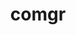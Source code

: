 ---
title: "comgr"
layout: cache
categories: [package, develop]
meta: {"versions": ["5.4.3", "5.5.1", "5.6.1"], "compilers": ["gcc@=11.1.0", "gcc@=11.3.0", "gcc@=11.4.0"], "oss": ["ubuntu20.04", "ubuntu22.04"], "platforms": ["linux"], "targets": ["x86_64_v3"], "stacks": ["e4s", "gpu-tests", "ml-linux-x86_64-rocm", "root"], "num_specs": 58, "num_specs_by_stack": {"e4s": 30, "root": 58, "gpu-tests": 10, "ml-linux-x86_64-rocm": 19}}
spec_details: [{"hash": "jxcvxxwqka3bcfmbcik65hsu7dt6ulsk", "compiler": "gcc@=11.1.0", "versions": ["5.5.1"], "os": "ubuntu20.04", "platform": "linux", "target": "x86_64_v3", "variants": ["build_system=cmake", "build_type=Release", "generator=make", "~ipo"], "stacks": ["e4s", "root", "gpu-tests"], "size": "-", "tarball": "https://binaries.spack.io/develop/build_cache/linux-ubuntu20.04-x86_64_v3/gcc-11.1.0/comgr-5.5.1/linux-ubuntu20.04-x86_64_v3-gcc-11.1.0-comgr-5.5.1-jxcvxxwqka3bcfmbcik65hsu7dt6ulsk.spack"}, {"hash": "yiaf4ui4iathde6krbny5gte4pqeewqd", "compiler": "gcc@=11.1.0", "versions": ["5.6.1"], "os": "ubuntu20.04", "platform": "linux", "target": "x86_64_v3", "variants": ["build_system=cmake", "build_type=Release", "generator=make", "~ipo"], "stacks": ["root", "gpu-tests"], "size": "-", "tarball": "https://binaries.spack.io/develop/build_cache/linux-ubuntu20.04-x86_64_v3/gcc-11.1.0/comgr-5.6.1/linux-ubuntu20.04-x86_64_v3-gcc-11.1.0-comgr-5.6.1-yiaf4ui4iathde6krbny5gte4pqeewqd.spack"}, {"hash": "gou3ghypmxaubncp6c2paff7lbc7so3s", "compiler": "gcc@=11.1.0", "versions": ["5.6.1"], "os": "ubuntu20.04", "platform": "linux", "target": "x86_64_v3", "variants": ["build_system=cmake", "build_type=Release", "generator=make", "~ipo"], "stacks": ["root", "gpu-tests"], "size": "-", "tarball": "https://binaries.spack.io/develop/build_cache/linux-ubuntu20.04-x86_64_v3/gcc-11.1.0/comgr-5.6.1/linux-ubuntu20.04-x86_64_v3-gcc-11.1.0-comgr-5.6.1-gou3ghypmxaubncp6c2paff7lbc7so3s.spack"}, {"hash": "ksmytrwtuec25mqu2kdd5ogdyzszwwvc", "compiler": "gcc@=11.1.0", "versions": ["5.6.1"], "os": "ubuntu20.04", "platform": "linux", "target": "x86_64_v3", "variants": ["build_system=cmake", "build_type=Release", "generator=make", "~ipo"], "stacks": ["root", "gpu-tests"], "size": "-", "tarball": "https://binaries.spack.io/develop/build_cache/linux-ubuntu20.04-x86_64_v3/gcc-11.1.0/comgr-5.6.1/linux-ubuntu20.04-x86_64_v3-gcc-11.1.0-comgr-5.6.1-ksmytrwtuec25mqu2kdd5ogdyzszwwvc.spack"}, {"hash": "y7g44ewzfuedycycrge2o56t3k7mfeng", "compiler": "gcc@=11.1.0", "versions": ["5.6.1"], "os": "ubuntu20.04", "platform": "linux", "target": "x86_64_v3", "variants": ["build_system=cmake", "build_type=Release", "generator=make", "~ipo"], "stacks": ["root", "gpu-tests"], "size": "-", "tarball": "https://binaries.spack.io/develop/build_cache/linux-ubuntu20.04-x86_64_v3/gcc-11.1.0/comgr-5.6.1/linux-ubuntu20.04-x86_64_v3-gcc-11.1.0-comgr-5.6.1-y7g44ewzfuedycycrge2o56t3k7mfeng.spack"}, {"hash": "nsyczeossqnr3wzz23m3umubew2oaalv", "compiler": "gcc@=11.1.0", "versions": ["5.4.3"], "os": "ubuntu20.04", "platform": "linux", "target": "x86_64_v3", "variants": ["build_system=cmake", "build_type=Release", "generator=make", "~ipo"], "stacks": ["e4s", "root"], "size": "-", "tarball": "https://binaries.spack.io/develop/build_cache/linux-ubuntu20.04-x86_64_v3/gcc-11.1.0/comgr-5.4.3/linux-ubuntu20.04-x86_64_v3-gcc-11.1.0-comgr-5.4.3-nsyczeossqnr3wzz23m3umubew2oaalv.spack"}, {"hash": "v7riegkfkgqokgl5osgm4ikjny7qflfe", "compiler": "gcc@=11.1.0", "versions": ["5.6.1"], "os": "ubuntu20.04", "platform": "linux", "target": "x86_64_v3", "variants": ["build_system=cmake", "build_type=Release", "generator=make", "~ipo"], "stacks": ["root", "gpu-tests"], "size": "-", "tarball": "https://binaries.spack.io/develop/build_cache/linux-ubuntu20.04-x86_64_v3/gcc-11.1.0/comgr-5.6.1/linux-ubuntu20.04-x86_64_v3-gcc-11.1.0-comgr-5.6.1-v7riegkfkgqokgl5osgm4ikjny7qflfe.spack"}, {"hash": "3lfkmiodauwe3rlhcuw2muyq2yifz2xr", "compiler": "gcc@=11.1.0", "versions": ["5.6.1"], "os": "ubuntu20.04", "platform": "linux", "target": "x86_64_v3", "variants": ["build_system=cmake", "build_type=Release", "generator=make", "~ipo"], "stacks": ["root", "gpu-tests"], "size": "-", "tarball": "https://binaries.spack.io/develop/build_cache/linux-ubuntu20.04-x86_64_v3/gcc-11.1.0/comgr-5.6.1/linux-ubuntu20.04-x86_64_v3-gcc-11.1.0-comgr-5.6.1-3lfkmiodauwe3rlhcuw2muyq2yifz2xr.spack"}, {"hash": "6oycrwxslpuaheee6b2l5cosbj4shojf", "compiler": "gcc@=11.1.0", "versions": ["5.6.1"], "os": "ubuntu20.04", "platform": "linux", "target": "x86_64_v3", "variants": ["build_system=cmake", "build_type=Release", "generator=make", "~ipo"], "stacks": ["root", "gpu-tests"], "size": "-", "tarball": "https://binaries.spack.io/develop/build_cache/linux-ubuntu20.04-x86_64_v3/gcc-11.1.0/comgr-5.6.1/linux-ubuntu20.04-x86_64_v3-gcc-11.1.0-comgr-5.6.1-6oycrwxslpuaheee6b2l5cosbj4shojf.spack"}, {"hash": "ezysjd667pgcmcdiudtgw64exfu5ujlk", "compiler": "gcc@=11.1.0", "versions": ["5.6.1"], "os": "ubuntu20.04", "platform": "linux", "target": "x86_64_v3", "variants": ["build_system=cmake", "build_type=Release", "generator=make", "~ipo"], "stacks": ["root", "gpu-tests"], "size": "-", "tarball": "https://binaries.spack.io/develop/build_cache/linux-ubuntu20.04-x86_64_v3/gcc-11.1.0/comgr-5.6.1/linux-ubuntu20.04-x86_64_v3-gcc-11.1.0-comgr-5.6.1-ezysjd667pgcmcdiudtgw64exfu5ujlk.spack"}, {"hash": "g4bixjqmec4aritflwpkh5i4442seebd", "compiler": "gcc@=11.1.0", "versions": ["5.6.1"], "os": "ubuntu20.04", "platform": "linux", "target": "x86_64_v3", "variants": ["build_system=cmake", "build_type=Release", "generator=make", "~ipo"], "stacks": ["root", "gpu-tests"], "size": "-", "tarball": "https://binaries.spack.io/develop/build_cache/linux-ubuntu20.04-x86_64_v3/gcc-11.1.0/comgr-5.6.1/linux-ubuntu20.04-x86_64_v3-gcc-11.1.0-comgr-5.6.1-g4bixjqmec4aritflwpkh5i4442seebd.spack"}, {"hash": "n2ruhfd2mgbbtmvyxmvalhvfjwheutyn", "compiler": "gcc@=11.4.0", "versions": ["5.6.1"], "os": "ubuntu20.04", "platform": "linux", "target": "x86_64_v3", "variants": ["build_system=cmake", "build_type=Release", "generator=make", "~ipo"], "stacks": ["e4s", "root"], "size": "-", "tarball": "https://binaries.spack.io/develop/build_cache/linux-ubuntu20.04-x86_64_v3/gcc-11.4.0/comgr-5.6.1/linux-ubuntu20.04-x86_64_v3-gcc-11.4.0-comgr-5.6.1-n2ruhfd2mgbbtmvyxmvalhvfjwheutyn.spack"}, {"hash": "ueh2lql3u5ioqpcpe32hagwcedv3wmsb", "compiler": "gcc@=11.4.0", "versions": ["5.6.1"], "os": "ubuntu20.04", "platform": "linux", "target": "x86_64_v3", "variants": ["build_system=cmake", "build_type=Release", "generator=make", "~ipo"], "stacks": ["e4s", "root"], "size": "-", "tarball": "https://binaries.spack.io/develop/build_cache/linux-ubuntu20.04-x86_64_v3/gcc-11.4.0/comgr-5.6.1/linux-ubuntu20.04-x86_64_v3-gcc-11.4.0-comgr-5.6.1-ueh2lql3u5ioqpcpe32hagwcedv3wmsb.spack"}, {"hash": "x6y7crxjpziigan2boastsa7ixyggwsq", "compiler": "gcc@=11.4.0", "versions": ["5.6.1"], "os": "ubuntu20.04", "platform": "linux", "target": "x86_64_v3", "variants": ["build_system=cmake", "build_type=Release", "generator=make", "~ipo"], "stacks": ["e4s", "root"], "size": "-", "tarball": "https://binaries.spack.io/develop/build_cache/linux-ubuntu20.04-x86_64_v3/gcc-11.4.0/comgr-5.6.1/linux-ubuntu20.04-x86_64_v3-gcc-11.4.0-comgr-5.6.1-x6y7crxjpziigan2boastsa7ixyggwsq.spack"}, {"hash": "nnq7p4xrt2ogctvpu6nl6rr2trb7emyx", "compiler": "gcc@=11.4.0", "versions": ["5.6.1"], "os": "ubuntu20.04", "platform": "linux", "target": "x86_64_v3", "variants": ["build_system=cmake", "build_type=Release", "generator=make", "~ipo"], "stacks": ["e4s", "root"], "size": "-", "tarball": "https://binaries.spack.io/develop/build_cache/linux-ubuntu20.04-x86_64_v3/gcc-11.4.0/comgr-5.6.1/linux-ubuntu20.04-x86_64_v3-gcc-11.4.0-comgr-5.6.1-nnq7p4xrt2ogctvpu6nl6rr2trb7emyx.spack"}, {"hash": "jmvwfs6ympihjkyslyssmw7ukz3aohni", "compiler": "gcc@=11.4.0", "versions": ["5.6.1"], "os": "ubuntu20.04", "platform": "linux", "target": "x86_64_v3", "variants": ["build_system=cmake", "build_type=Release", "generator=make", "~ipo"], "stacks": ["e4s", "root"], "size": "-", "tarball": "https://binaries.spack.io/develop/build_cache/linux-ubuntu20.04-x86_64_v3/gcc-11.4.0/comgr-5.6.1/linux-ubuntu20.04-x86_64_v3-gcc-11.4.0-comgr-5.6.1-jmvwfs6ympihjkyslyssmw7ukz3aohni.spack"}, {"hash": "e7v6xtkrbiiuckfsun6uzw5fhavl6rka", "compiler": "gcc@=11.4.0", "versions": ["5.6.1"], "os": "ubuntu20.04", "platform": "linux", "target": "x86_64_v3", "variants": ["build_system=cmake", "build_type=Release", "generator=make", "~ipo"], "stacks": ["e4s", "root"], "size": "-", "tarball": "https://binaries.spack.io/develop/build_cache/linux-ubuntu20.04-x86_64_v3/gcc-11.4.0/comgr-5.6.1/linux-ubuntu20.04-x86_64_v3-gcc-11.4.0-comgr-5.6.1-e7v6xtkrbiiuckfsun6uzw5fhavl6rka.spack"}, {"hash": "tlj665n7bezmbq7ctpj3abudzcqmvk5h", "compiler": "gcc@=11.4.0", "versions": ["5.6.1"], "os": "ubuntu20.04", "platform": "linux", "target": "x86_64_v3", "variants": ["build_system=cmake", "build_type=Release", "generator=make", "~ipo"], "stacks": ["e4s", "root"], "size": "-", "tarball": "https://binaries.spack.io/develop/build_cache/linux-ubuntu20.04-x86_64_v3/gcc-11.4.0/comgr-5.6.1/linux-ubuntu20.04-x86_64_v3-gcc-11.4.0-comgr-5.6.1-tlj665n7bezmbq7ctpj3abudzcqmvk5h.spack"}, {"hash": "o4larwlutif33magbn5ronlqutwduzq3", "compiler": "gcc@=11.4.0", "versions": ["5.6.1"], "os": "ubuntu20.04", "platform": "linux", "target": "x86_64_v3", "variants": ["build_system=cmake", "build_type=Release", "generator=make", "~ipo"], "stacks": ["e4s", "root"], "size": "-", "tarball": "https://binaries.spack.io/develop/build_cache/linux-ubuntu20.04-x86_64_v3/gcc-11.4.0/comgr-5.6.1/linux-ubuntu20.04-x86_64_v3-gcc-11.4.0-comgr-5.6.1-o4larwlutif33magbn5ronlqutwduzq3.spack"}, {"hash": "orcjuqgwcrztqm5dbaflian2v2oqbqsu", "compiler": "gcc@=11.4.0", "versions": ["5.6.1"], "os": "ubuntu20.04", "platform": "linux", "target": "x86_64_v3", "variants": ["build_system=cmake", "build_type=Release", "generator=make", "~ipo"], "stacks": ["e4s", "root"], "size": "-", "tarball": "https://binaries.spack.io/develop/build_cache/linux-ubuntu20.04-x86_64_v3/gcc-11.4.0/comgr-5.6.1/linux-ubuntu20.04-x86_64_v3-gcc-11.4.0-comgr-5.6.1-orcjuqgwcrztqm5dbaflian2v2oqbqsu.spack"}, {"hash": "7emqbjockykti5vwsodnzajmimekr4qk", "compiler": "gcc@=11.4.0", "versions": ["5.4.3"], "os": "ubuntu20.04", "platform": "linux", "target": "x86_64_v3", "variants": ["build_system=cmake", "build_type=Release", "generator=make", "~ipo"], "stacks": ["e4s", "root"], "size": "-", "tarball": "https://binaries.spack.io/develop/build_cache/linux-ubuntu20.04-x86_64_v3/gcc-11.4.0/comgr-5.4.3/linux-ubuntu20.04-x86_64_v3-gcc-11.4.0-comgr-5.4.3-7emqbjockykti5vwsodnzajmimekr4qk.spack"}, {"hash": "xr7gb7vrj6gm5kevjaum7trcg6x6g3l3", "compiler": "gcc@=11.4.0", "versions": ["5.4.3"], "os": "ubuntu20.04", "platform": "linux", "target": "x86_64_v3", "variants": ["build_system=cmake", "build_type=Release", "generator=make", "~ipo"], "stacks": ["e4s", "root"], "size": "-", "tarball": "https://binaries.spack.io/develop/build_cache/linux-ubuntu20.04-x86_64_v3/gcc-11.4.0/comgr-5.4.3/linux-ubuntu20.04-x86_64_v3-gcc-11.4.0-comgr-5.4.3-xr7gb7vrj6gm5kevjaum7trcg6x6g3l3.spack"}, {"hash": "g547v35fv3ffkuo6pv27mfv73c26qcaw", "compiler": "gcc@=11.4.0", "versions": ["5.4.3"], "os": "ubuntu20.04", "platform": "linux", "target": "x86_64_v3", "variants": ["build_system=cmake", "build_type=Release", "generator=make", "~ipo"], "stacks": ["e4s", "root"], "size": "-", "tarball": "https://binaries.spack.io/develop/build_cache/linux-ubuntu20.04-x86_64_v3/gcc-11.4.0/comgr-5.4.3/linux-ubuntu20.04-x86_64_v3-gcc-11.4.0-comgr-5.4.3-g547v35fv3ffkuo6pv27mfv73c26qcaw.spack"}, {"hash": "sdw2siq7opgmzirqms2ivdh6pmj3sdrq", "compiler": "gcc@=11.4.0", "versions": ["5.5.1"], "os": "ubuntu20.04", "platform": "linux", "target": "x86_64_v3", "variants": ["build_system=cmake", "build_type=Release", "generator=make", "~ipo"], "stacks": ["e4s", "root"], "size": "-", "tarball": "https://binaries.spack.io/develop/build_cache/linux-ubuntu20.04-x86_64_v3/gcc-11.4.0/comgr-5.5.1/linux-ubuntu20.04-x86_64_v3-gcc-11.4.0-comgr-5.5.1-sdw2siq7opgmzirqms2ivdh6pmj3sdrq.spack"}, {"hash": "nl4z2hvgovoqxsucw3cbqxss7pxkvykb", "compiler": "gcc@=11.4.0", "versions": ["5.5.1"], "os": "ubuntu20.04", "platform": "linux", "target": "x86_64_v3", "variants": ["build_system=cmake", "build_type=Release", "generator=make", "~ipo"], "stacks": ["e4s", "root"], "size": "-", "tarball": "https://binaries.spack.io/develop/build_cache/linux-ubuntu20.04-x86_64_v3/gcc-11.4.0/comgr-5.5.1/linux-ubuntu20.04-x86_64_v3-gcc-11.4.0-comgr-5.5.1-nl4z2hvgovoqxsucw3cbqxss7pxkvykb.spack"}, {"hash": "mvflu6htuhn64doekwdfft6upexgrlhf", "compiler": "gcc@=11.4.0", "versions": ["5.5.1"], "os": "ubuntu20.04", "platform": "linux", "target": "x86_64_v3", "variants": ["build_system=cmake", "build_type=Release", "generator=make", "~ipo"], "stacks": ["e4s", "root"], "size": "-", "tarball": "https://binaries.spack.io/develop/build_cache/linux-ubuntu20.04-x86_64_v3/gcc-11.4.0/comgr-5.5.1/linux-ubuntu20.04-x86_64_v3-gcc-11.4.0-comgr-5.5.1-mvflu6htuhn64doekwdfft6upexgrlhf.spack"}, {"hash": "s6xpc3mxvfzbaqf77aaavoyfifjca7ap", "compiler": "gcc@=11.4.0", "versions": ["5.4.3"], "os": "ubuntu20.04", "platform": "linux", "target": "x86_64_v3", "variants": ["build_system=cmake", "build_type=Release", "generator=make", "~ipo"], "stacks": ["e4s", "root"], "size": "-", "tarball": "https://binaries.spack.io/develop/build_cache/linux-ubuntu20.04-x86_64_v3/gcc-11.4.0/comgr-5.4.3/linux-ubuntu20.04-x86_64_v3-gcc-11.4.0-comgr-5.4.3-s6xpc3mxvfzbaqf77aaavoyfifjca7ap.spack"}, {"hash": "xlimy5hogvo75y67qajvxmb7ik3drwdh", "compiler": "gcc@=11.4.0", "versions": ["5.5.1"], "os": "ubuntu20.04", "platform": "linux", "target": "x86_64_v3", "variants": ["build_system=cmake", "build_type=Release", "generator=make", "~ipo"], "stacks": ["e4s", "root"], "size": "-", "tarball": "https://binaries.spack.io/develop/build_cache/linux-ubuntu20.04-x86_64_v3/gcc-11.4.0/comgr-5.5.1/linux-ubuntu20.04-x86_64_v3-gcc-11.4.0-comgr-5.5.1-xlimy5hogvo75y67qajvxmb7ik3drwdh.spack"}, {"hash": "utkeyvbyt672h7emj4krcs7ylwl265nu", "compiler": "gcc@=11.4.0", "versions": ["5.4.3"], "os": "ubuntu20.04", "platform": "linux", "target": "x86_64_v3", "variants": ["build_system=cmake", "build_type=Release", "generator=make", "~ipo"], "stacks": ["e4s", "root"], "size": "-", "tarball": "https://binaries.spack.io/develop/build_cache/linux-ubuntu20.04-x86_64_v3/gcc-11.4.0/comgr-5.4.3/linux-ubuntu20.04-x86_64_v3-gcc-11.4.0-comgr-5.4.3-utkeyvbyt672h7emj4krcs7ylwl265nu.spack"}, {"hash": "pmic22ibnwkkggeg6jvyr2wxacxbhdrz", "compiler": "gcc@=11.4.0", "versions": ["5.4.3"], "os": "ubuntu20.04", "platform": "linux", "target": "x86_64_v3", "variants": ["build_system=cmake", "build_type=Release", "generator=make", "~ipo"], "stacks": ["e4s", "root"], "size": "-", "tarball": "https://binaries.spack.io/develop/build_cache/linux-ubuntu20.04-x86_64_v3/gcc-11.4.0/comgr-5.4.3/linux-ubuntu20.04-x86_64_v3-gcc-11.4.0-comgr-5.4.3-pmic22ibnwkkggeg6jvyr2wxacxbhdrz.spack"}, {"hash": "gg56rcqlb6sr3celcej6o5wjc7bpo7kz", "compiler": "gcc@=11.4.0", "versions": ["5.5.1"], "os": "ubuntu20.04", "platform": "linux", "target": "x86_64_v3", "variants": ["build_system=cmake", "build_type=Release", "generator=make", "~ipo"], "stacks": ["e4s", "root"], "size": "-", "tarball": "https://binaries.spack.io/develop/build_cache/linux-ubuntu20.04-x86_64_v3/gcc-11.4.0/comgr-5.5.1/linux-ubuntu20.04-x86_64_v3-gcc-11.4.0-comgr-5.5.1-gg56rcqlb6sr3celcej6o5wjc7bpo7kz.spack"}, {"hash": "3aohr4qkwas7kqapkwej3groyberf2m7", "compiler": "gcc@=11.4.0", "versions": ["5.5.1"], "os": "ubuntu20.04", "platform": "linux", "target": "x86_64_v3", "variants": ["build_system=cmake", "build_type=Release", "generator=make", "~ipo"], "stacks": ["e4s", "root"], "size": "-", "tarball": "https://binaries.spack.io/develop/build_cache/linux-ubuntu20.04-x86_64_v3/gcc-11.4.0/comgr-5.5.1/linux-ubuntu20.04-x86_64_v3-gcc-11.4.0-comgr-5.5.1-3aohr4qkwas7kqapkwej3groyberf2m7.spack"}, {"hash": "n6jxvarye5ydegtkbzkqneib5hbnw5e4", "compiler": "gcc@=11.4.0", "versions": ["5.4.3"], "os": "ubuntu20.04", "platform": "linux", "target": "x86_64_v3", "variants": ["build_system=cmake", "build_type=Release", "generator=make", "~ipo"], "stacks": ["e4s", "root"], "size": "-", "tarball": "https://binaries.spack.io/develop/build_cache/linux-ubuntu20.04-x86_64_v3/gcc-11.4.0/comgr-5.4.3/linux-ubuntu20.04-x86_64_v3-gcc-11.4.0-comgr-5.4.3-n6jxvarye5ydegtkbzkqneib5hbnw5e4.spack"}, {"hash": "dr4wrbuoqk3ern6crtlylimzwy7nnxvz", "compiler": "gcc@=11.4.0", "versions": ["5.5.1"], "os": "ubuntu20.04", "platform": "linux", "target": "x86_64_v3", "variants": ["build_system=cmake", "build_type=Release", "generator=make", "~ipo"], "stacks": ["e4s", "root"], "size": "-", "tarball": "https://binaries.spack.io/develop/build_cache/linux-ubuntu20.04-x86_64_v3/gcc-11.4.0/comgr-5.5.1/linux-ubuntu20.04-x86_64_v3-gcc-11.4.0-comgr-5.5.1-dr4wrbuoqk3ern6crtlylimzwy7nnxvz.spack"}, {"hash": "vguyfe4odp7ub56az4jr4zgcqsecdiqk", "compiler": "gcc@=11.4.0", "versions": ["5.4.3"], "os": "ubuntu20.04", "platform": "linux", "target": "x86_64_v3", "variants": ["build_system=cmake", "build_type=Release", "generator=make", "~ipo"], "stacks": ["e4s", "root"], "size": "-", "tarball": "https://binaries.spack.io/develop/build_cache/linux-ubuntu20.04-x86_64_v3/gcc-11.4.0/comgr-5.4.3/linux-ubuntu20.04-x86_64_v3-gcc-11.4.0-comgr-5.4.3-vguyfe4odp7ub56az4jr4zgcqsecdiqk.spack"}, {"hash": "c7h6coxs3zkladanjicqam245uasmsng", "compiler": "gcc@=11.4.0", "versions": ["5.4.3"], "os": "ubuntu20.04", "platform": "linux", "target": "x86_64_v3", "variants": ["build_system=cmake", "build_type=Release", "generator=make", "~ipo"], "stacks": ["e4s", "root"], "size": "-", "tarball": "https://binaries.spack.io/develop/build_cache/linux-ubuntu20.04-x86_64_v3/gcc-11.4.0/comgr-5.4.3/linux-ubuntu20.04-x86_64_v3-gcc-11.4.0-comgr-5.4.3-c7h6coxs3zkladanjicqam245uasmsng.spack"}, {"hash": "sq4wwlkpp2nuekclgqfn4adesuvlyza7", "compiler": "gcc@=11.4.0", "versions": ["5.5.1"], "os": "ubuntu20.04", "platform": "linux", "target": "x86_64_v3", "variants": ["build_system=cmake", "build_type=Release", "generator=make", "~ipo"], "stacks": ["e4s", "root"], "size": "-", "tarball": "https://binaries.spack.io/develop/build_cache/linux-ubuntu20.04-x86_64_v3/gcc-11.4.0/comgr-5.5.1/linux-ubuntu20.04-x86_64_v3-gcc-11.4.0-comgr-5.5.1-sq4wwlkpp2nuekclgqfn4adesuvlyza7.spack"}, {"hash": "jyi74fp7dywq2pe3rlnt6ymvbl5tmgdf", "compiler": "gcc@=11.4.0", "versions": ["5.5.1"], "os": "ubuntu20.04", "platform": "linux", "target": "x86_64_v3", "variants": ["build_system=cmake", "build_type=Release", "generator=make", "~ipo"], "stacks": ["e4s", "root"], "size": "-", "tarball": "https://binaries.spack.io/develop/build_cache/linux-ubuntu20.04-x86_64_v3/gcc-11.4.0/comgr-5.5.1/linux-ubuntu20.04-x86_64_v3-gcc-11.4.0-comgr-5.5.1-jyi74fp7dywq2pe3rlnt6ymvbl5tmgdf.spack"}, {"hash": "q2hd5zabt2vfkgsrbd4nirxmckiegkdo", "compiler": "gcc@=11.4.0", "versions": ["5.5.1"], "os": "ubuntu20.04", "platform": "linux", "target": "x86_64_v3", "variants": ["build_system=cmake", "build_type=Release", "generator=make", "~ipo"], "stacks": ["e4s", "root"], "size": "-", "tarball": "https://binaries.spack.io/develop/build_cache/linux-ubuntu20.04-x86_64_v3/gcc-11.4.0/comgr-5.5.1/linux-ubuntu20.04-x86_64_v3-gcc-11.4.0-comgr-5.5.1-q2hd5zabt2vfkgsrbd4nirxmckiegkdo.spack"}, {"hash": "esaqgvu3jfwfzpi66e64mrrpg7psnry3", "compiler": "gcc@=11.3.0", "versions": ["5.6.1"], "os": "ubuntu22.04", "platform": "linux", "target": "x86_64_v3", "variants": ["build_system=cmake", "build_type=Release", "generator=make", "~ipo"], "stacks": ["root", "ml-linux-x86_64-rocm"], "size": "-", "tarball": "https://binaries.spack.io/develop/build_cache/linux-ubuntu22.04-x86_64_v3/gcc-11.3.0/comgr-5.6.1/linux-ubuntu22.04-x86_64_v3-gcc-11.3.0-comgr-5.6.1-esaqgvu3jfwfzpi66e64mrrpg7psnry3.spack"}, {"hash": "ldwoeq35z2s2pkffdbir3sniawdy5dml", "compiler": "gcc@=11.3.0", "versions": ["5.6.1"], "os": "ubuntu22.04", "platform": "linux", "target": "x86_64_v3", "variants": ["build_system=cmake", "build_type=Release", "generator=make", "~ipo"], "stacks": ["root", "ml-linux-x86_64-rocm"], "size": "-", "tarball": "https://binaries.spack.io/develop/build_cache/linux-ubuntu22.04-x86_64_v3/gcc-11.3.0/comgr-5.6.1/linux-ubuntu22.04-x86_64_v3-gcc-11.3.0-comgr-5.6.1-ldwoeq35z2s2pkffdbir3sniawdy5dml.spack"}, {"hash": "bri4cth3z4tfm3pmwqn6td2eaqalrytc", "compiler": "gcc@=11.3.0", "versions": ["5.6.1"], "os": "ubuntu22.04", "platform": "linux", "target": "x86_64_v3", "variants": ["build_system=cmake", "build_type=Release", "generator=make", "~ipo"], "stacks": ["root", "ml-linux-x86_64-rocm"], "size": "-", "tarball": "https://binaries.spack.io/develop/build_cache/linux-ubuntu22.04-x86_64_v3/gcc-11.3.0/comgr-5.6.1/linux-ubuntu22.04-x86_64_v3-gcc-11.3.0-comgr-5.6.1-bri4cth3z4tfm3pmwqn6td2eaqalrytc.spack"}, {"hash": "bqb3qgnfnat5lsqhrhrzvycityaimbky", "compiler": "gcc@=11.3.0", "versions": ["5.6.1"], "os": "ubuntu22.04", "platform": "linux", "target": "x86_64_v3", "variants": ["build_system=cmake", "build_type=Release", "generator=make", "~ipo"], "stacks": ["root", "ml-linux-x86_64-rocm"], "size": "-", "tarball": "https://binaries.spack.io/develop/build_cache/linux-ubuntu22.04-x86_64_v3/gcc-11.3.0/comgr-5.6.1/linux-ubuntu22.04-x86_64_v3-gcc-11.3.0-comgr-5.6.1-bqb3qgnfnat5lsqhrhrzvycityaimbky.spack"}, {"hash": "qakdjalpaqtj7qgmt3w32rdr37ga2aoi", "compiler": "gcc@=11.3.0", "versions": ["5.6.1"], "os": "ubuntu22.04", "platform": "linux", "target": "x86_64_v3", "variants": ["build_system=cmake", "build_type=Release", "generator=make", "~ipo"], "stacks": ["root", "ml-linux-x86_64-rocm"], "size": "-", "tarball": "https://binaries.spack.io/develop/build_cache/linux-ubuntu22.04-x86_64_v3/gcc-11.3.0/comgr-5.6.1/linux-ubuntu22.04-x86_64_v3-gcc-11.3.0-comgr-5.6.1-qakdjalpaqtj7qgmt3w32rdr37ga2aoi.spack"}, {"hash": "bddskgtmaw56fxoqdaywohhu5cue2do3", "compiler": "gcc@=11.3.0", "versions": ["5.6.1"], "os": "ubuntu22.04", "platform": "linux", "target": "x86_64_v3", "variants": ["build_system=cmake", "build_type=Release", "generator=make", "~ipo"], "stacks": ["root", "ml-linux-x86_64-rocm"], "size": "-", "tarball": "https://binaries.spack.io/develop/build_cache/linux-ubuntu22.04-x86_64_v3/gcc-11.3.0/comgr-5.6.1/linux-ubuntu22.04-x86_64_v3-gcc-11.3.0-comgr-5.6.1-bddskgtmaw56fxoqdaywohhu5cue2do3.spack"}, {"hash": "lyxrttlyz6c7otk7v4oenyajjujc5pgl", "compiler": "gcc@=11.3.0", "versions": ["5.6.1"], "os": "ubuntu22.04", "platform": "linux", "target": "x86_64_v3", "variants": ["build_system=cmake", "build_type=Release", "generator=make", "~ipo"], "stacks": ["root", "ml-linux-x86_64-rocm"], "size": "-", "tarball": "https://binaries.spack.io/develop/build_cache/linux-ubuntu22.04-x86_64_v3/gcc-11.3.0/comgr-5.6.1/linux-ubuntu22.04-x86_64_v3-gcc-11.3.0-comgr-5.6.1-lyxrttlyz6c7otk7v4oenyajjujc5pgl.spack"}, {"hash": "56w7ridelixvxr27xrf5rk3chqdxskpz", "compiler": "gcc@=11.3.0", "versions": ["5.6.1"], "os": "ubuntu22.04", "platform": "linux", "target": "x86_64_v3", "variants": ["build_system=cmake", "build_type=Release", "generator=make", "~ipo"], "stacks": ["root", "ml-linux-x86_64-rocm"], "size": "-", "tarball": "https://binaries.spack.io/develop/build_cache/linux-ubuntu22.04-x86_64_v3/gcc-11.3.0/comgr-5.6.1/linux-ubuntu22.04-x86_64_v3-gcc-11.3.0-comgr-5.6.1-56w7ridelixvxr27xrf5rk3chqdxskpz.spack"}, {"hash": "ynl6mezzzd37735ajsf3qysblkzwlh2x", "compiler": "gcc@=11.3.0", "versions": ["5.6.1"], "os": "ubuntu22.04", "platform": "linux", "target": "x86_64_v3", "variants": ["build_system=cmake", "build_type=Release", "generator=make", "~ipo"], "stacks": ["root", "ml-linux-x86_64-rocm"], "size": "-", "tarball": "https://binaries.spack.io/develop/build_cache/linux-ubuntu22.04-x86_64_v3/gcc-11.3.0/comgr-5.6.1/linux-ubuntu22.04-x86_64_v3-gcc-11.3.0-comgr-5.6.1-ynl6mezzzd37735ajsf3qysblkzwlh2x.spack"}, {"hash": "7lkfrma76yvsn34zdndidd5jxtzkb4pq", "compiler": "gcc@=11.3.0", "versions": ["5.6.1"], "os": "ubuntu22.04", "platform": "linux", "target": "x86_64_v3", "variants": ["build_system=cmake", "build_type=Release", "generator=make", "~ipo"], "stacks": ["root", "ml-linux-x86_64-rocm"], "size": "-", "tarball": "https://binaries.spack.io/develop/build_cache/linux-ubuntu22.04-x86_64_v3/gcc-11.3.0/comgr-5.6.1/linux-ubuntu22.04-x86_64_v3-gcc-11.3.0-comgr-5.6.1-7lkfrma76yvsn34zdndidd5jxtzkb4pq.spack"}, {"hash": "ecsnt4zz3chnqbexjaxaqtr7dzb7eqgt", "compiler": "gcc@=11.3.0", "versions": ["5.6.1"], "os": "ubuntu22.04", "platform": "linux", "target": "x86_64_v3", "variants": ["build_system=cmake", "build_type=Release", "generator=make", "~ipo"], "stacks": ["root", "ml-linux-x86_64-rocm"], "size": "-", "tarball": "https://binaries.spack.io/develop/build_cache/linux-ubuntu22.04-x86_64_v3/gcc-11.3.0/comgr-5.6.1/linux-ubuntu22.04-x86_64_v3-gcc-11.3.0-comgr-5.6.1-ecsnt4zz3chnqbexjaxaqtr7dzb7eqgt.spack"}, {"hash": "l3f3yzim6jsh2cf6w62biwem7w22eyfi", "compiler": "gcc@=11.3.0", "versions": ["5.6.1"], "os": "ubuntu22.04", "platform": "linux", "target": "x86_64_v3", "variants": ["build_system=cmake", "build_type=Release", "generator=make", "~ipo"], "stacks": ["root", "ml-linux-x86_64-rocm"], "size": "-", "tarball": "https://binaries.spack.io/develop/build_cache/linux-ubuntu22.04-x86_64_v3/gcc-11.3.0/comgr-5.6.1/linux-ubuntu22.04-x86_64_v3-gcc-11.3.0-comgr-5.6.1-l3f3yzim6jsh2cf6w62biwem7w22eyfi.spack"}, {"hash": "vtwvg5r2sgvtxr6ufhq2dd22rqaz7xmy", "compiler": "gcc@=11.3.0", "versions": ["5.6.1"], "os": "ubuntu22.04", "platform": "linux", "target": "x86_64_v3", "variants": ["build_system=cmake", "build_type=Release", "generator=make", "~ipo"], "stacks": ["root", "ml-linux-x86_64-rocm"], "size": "-", "tarball": "https://binaries.spack.io/develop/build_cache/linux-ubuntu22.04-x86_64_v3/gcc-11.3.0/comgr-5.6.1/linux-ubuntu22.04-x86_64_v3-gcc-11.3.0-comgr-5.6.1-vtwvg5r2sgvtxr6ufhq2dd22rqaz7xmy.spack"}, {"hash": "kwursyijz5eyyt3twrj6cnmqqhhs4t7m", "compiler": "gcc@=11.3.0", "versions": ["5.5.1"], "os": "ubuntu22.04", "platform": "linux", "target": "x86_64_v3", "variants": ["build_system=cmake", "build_type=Release", "generator=make", "~ipo"], "stacks": ["root", "ml-linux-x86_64-rocm"], "size": "-", "tarball": "https://binaries.spack.io/develop/build_cache/linux-ubuntu22.04-x86_64_v3/gcc-11.3.0/comgr-5.5.1/linux-ubuntu22.04-x86_64_v3-gcc-11.3.0-comgr-5.5.1-kwursyijz5eyyt3twrj6cnmqqhhs4t7m.spack"}, {"hash": "sn5yc5fxriwivy7dxncbyebfjsdphpso", "compiler": "gcc@=11.3.0", "versions": ["5.5.1"], "os": "ubuntu22.04", "platform": "linux", "target": "x86_64_v3", "variants": ["build_system=cmake", "build_type=Release", "generator=make", "~ipo"], "stacks": ["root", "ml-linux-x86_64-rocm"], "size": "-", "tarball": "https://binaries.spack.io/develop/build_cache/linux-ubuntu22.04-x86_64_v3/gcc-11.3.0/comgr-5.5.1/linux-ubuntu22.04-x86_64_v3-gcc-11.3.0-comgr-5.5.1-sn5yc5fxriwivy7dxncbyebfjsdphpso.spack"}, {"hash": "gyovz5wds5fnh5mmnblkgg3bw2hqozx5", "compiler": "gcc@=11.3.0", "versions": ["5.6.1"], "os": "ubuntu22.04", "platform": "linux", "target": "x86_64_v3", "variants": ["build_system=cmake", "build_type=Release", "generator=make", "~ipo"], "stacks": ["root", "ml-linux-x86_64-rocm"], "size": "-", "tarball": "https://binaries.spack.io/develop/build_cache/linux-ubuntu22.04-x86_64_v3/gcc-11.3.0/comgr-5.6.1/linux-ubuntu22.04-x86_64_v3-gcc-11.3.0-comgr-5.6.1-gyovz5wds5fnh5mmnblkgg3bw2hqozx5.spack"}, {"hash": "mrnmogsnk5lyu2g2tt37fmpb4eeqozkj", "compiler": "gcc@=11.3.0", "versions": ["5.6.1"], "os": "ubuntu22.04", "platform": "linux", "target": "x86_64_v3", "variants": ["build_system=cmake", "build_type=Release", "generator=make", "~ipo"], "stacks": ["root", "ml-linux-x86_64-rocm"], "size": "-", "tarball": "https://binaries.spack.io/develop/build_cache/linux-ubuntu22.04-x86_64_v3/gcc-11.3.0/comgr-5.6.1/linux-ubuntu22.04-x86_64_v3-gcc-11.3.0-comgr-5.6.1-mrnmogsnk5lyu2g2tt37fmpb4eeqozkj.spack"}, {"hash": "vzjilltuc5rthfdvhfrymnpo6cgsabbq", "compiler": "gcc@=11.3.0", "versions": ["5.6.1"], "os": "ubuntu22.04", "platform": "linux", "target": "x86_64_v3", "variants": ["build_system=cmake", "build_type=Release", "generator=make", "~ipo"], "stacks": ["root", "ml-linux-x86_64-rocm"], "size": "-", "tarball": "https://binaries.spack.io/develop/build_cache/linux-ubuntu22.04-x86_64_v3/gcc-11.3.0/comgr-5.6.1/linux-ubuntu22.04-x86_64_v3-gcc-11.3.0-comgr-5.6.1-vzjilltuc5rthfdvhfrymnpo6cgsabbq.spack"}, {"hash": "a4iogc7577myw67oak6rqxuja4ws2avm", "compiler": "gcc@=11.3.0", "versions": ["5.6.1"], "os": "ubuntu22.04", "platform": "linux", "target": "x86_64_v3", "variants": ["build_system=cmake", "build_type=Release", "generator=make", "~ipo"], "stacks": ["root", "ml-linux-x86_64-rocm"], "size": "-", "tarball": "https://binaries.spack.io/develop/build_cache/linux-ubuntu22.04-x86_64_v3/gcc-11.3.0/comgr-5.6.1/linux-ubuntu22.04-x86_64_v3-gcc-11.3.0-comgr-5.6.1-a4iogc7577myw67oak6rqxuja4ws2avm.spack"}]
---